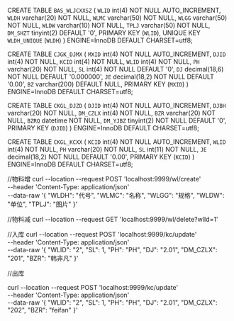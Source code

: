 CREATE TABLE `BAS_WLJCXXSZ` (
`WLID` int(4) NOT NULL AUTO_INCREMENT,
`WLDH` varchar(20) NOT NULL,
`WLMC` varchar(50) NOT NULL,
`WLGG` varchar(50) NOT NULL,
`WLDW` varchar(10) NOT NULL,
`TPLJ` varchar(50) NOT NULL,
`DM_SHZT` tinyint(2) DEFAULT '0',
PRIMARY KEY (`WLID`),
UNIQUE KEY `WLDH_UNIQUE` (`WLDH`)
) ENGINE=InnoDB DEFAULT CHARSET=utf8;

CREATE TABLE `CJGK_DJMX` (
`MXID` int(4) NOT NULL AUTO_INCREMENT,
`DJID` int(4) NOT NULL,
`KCID` int(4) NOT NULL,
`WLID` int(4) NOT NULL,
`PH` varchar(20) NOT NULL,
`SL` int(4) NOT NULL DEFAULT '0',
`DJ` decimal(18,6) NOT NULL DEFAULT '0.000000',
`JE` decimal(18,2) NOT NULL DEFAULT '0.00',
`BZ` varchar(200) DEFAULT NULL,
PRIMARY KEY (`MXID`)
) ENGINE=InnoDB DEFAULT CHARSET=utf8;

CREATE TABLE `CKGL_DJZD` (
`DJID` int(4) NOT NULL AUTO_INCREMENT,
`DJBH` varchar(20) NOT NULL,
`DM_CZLX` int(4) NOT NULL,
`BZR` varchar(20) NOT NULL,
`BZRQ` datetime NOT NULL,
`DM_YJBZ` tinyint(2) NOT NULL DEFAULT '0',
PRIMARY KEY (`DJID`)
) ENGINE=InnoDB DEFAULT CHARSET=utf8;

CREATE TABLE `CKGL_KCXX` (
`KCID` int(4) NOT NULL AUTO_INCREMENT,
`WLID` int(4) NOT NULL,
`PH` varchar(20) NOT NULL,
`SL` int(11) NOT NULL,
`JE` decimal(18,2) NOT NULL DEFAULT '0.00',
PRIMARY KEY (`KCID`)
) ENGINE=InnoDB DEFAULT CHARSET=utf8;

//物料增
curl --location --request POST 'localhost:9999/wl/create' \
--header 'Content-Type: application/json' \
--data-raw '{
"WLDH": "代号",
"WLMC": "名称",
"WLGG": "规格",
"WLDW": "单位",
"TPLJ": "图片"
}'

//物料减
curl --location --request GET 'localhost:9999/wl/delete?wlId=1'

//入库
curl --location --request POST 'localhost:9999/kc/update' \
--header 'Content-Type: application/json' \
--data-raw '{
"WLID": "2",
"SL": 1,
"PH": "PH",
"DJ": "2.01",
"DM_CZLX": "201",
"BZR": "韩非凡"
}'

//出库

curl --location --request POST 'localhost:9999/kc/update' \
--header 'Content-Type: application/json' \
--data-raw '{
"WLID": "2",
"SL": 1,
"PH": "PH",
"DJ": "2.01",
"DM_CZLX": "202",
"BZR": "feifan"
}'